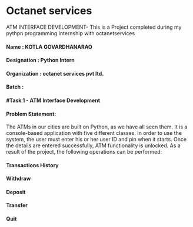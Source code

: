# Octanet services  
ATM INTERFACE DEVELOPMENT- This is a Project completed during my pythpn programming Internship with octanetservices


#### Name : KOTLA GOVARDHANARAO
#### Designation : Python Intern  
#### Organization : octanet services pvt ltd.
#### Batch :  
#### #Task 1 - ATM Interface Development
#### Problem Statement:
The ATMs in our cities are built on Python, as we have all seen them. It is a console-based application with five different classes. In order to use the system, the user must enter his or her user ID and pin when it starts. Once the details are entered successfully, ATM functionality is unlocked. As a result of the project, the following operations can be performed:

#### Transactions History
#### Withdraw
#### Deposit
#### Transfer
#### Quit

